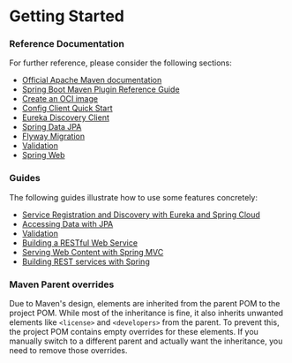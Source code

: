 # Getting Started

### Reference Documentation

For further reference, please consider the following sections:

* [Official Apache Maven documentation](https://maven.apache.org/guides/index.html)
* [Spring Boot Maven Plugin Reference Guide](https://docs.spring.io/spring-boot/3.3.3/maven-plugin)
* [Create an OCI image](https://docs.spring.io/spring-boot/3.3.3/maven-plugin/build-image.html)
* [Config Client Quick Start](https://docs.spring.io/spring-cloud-config/docs/current/reference/html/#_client_side_usage)
* [Eureka Discovery Client](https://docs.spring.io/spring-cloud-netflix/docs/current/reference/html/#service-discovery-eureka-clients)
* [Spring Data JPA](https://docs.spring.io/spring-boot/docs/3.3.3/reference/htmlsingle/index.html#data.sql.jpa-and-spring-data)
* [Flyway Migration](https://docs.spring.io/spring-boot/docs/3.3.3/reference/htmlsingle/index.html#howto.data-initialization.migration-tool.flyway)
* [Validation](https://docs.spring.io/spring-boot/docs/3.3.3/reference/htmlsingle/index.html#io.validation)
* [Spring Web](https://docs.spring.io/spring-boot/docs/3.3.3/reference/htmlsingle/index.html#web)

### Guides

The following guides illustrate how to use some features concretely:

* [Service Registration and Discovery with Eureka and Spring Cloud](https://spring.io/guides/gs/service-registration-and-discovery/)
* [Accessing Data with JPA](https://spring.io/guides/gs/accessing-data-jpa/)
* [Validation](https://spring.io/guides/gs/validating-form-input/)
* [Building a RESTful Web Service](https://spring.io/guides/gs/rest-service/)
* [Serving Web Content with Spring MVC](https://spring.io/guides/gs/serving-web-content/)
* [Building REST services with Spring](https://spring.io/guides/tutorials/rest/)

### Maven Parent overrides

Due to Maven's design, elements are inherited from the parent POM to the project POM.
While most of the inheritance is fine, it also inherits unwanted elements like `<license>` and `<developers>` from the
parent.
To prevent this, the project POM contains empty overrides for these elements.
If you manually switch to a different parent and actually want the inheritance, you need to remove those overrides.

